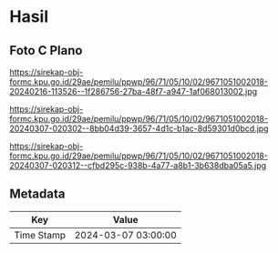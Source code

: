 # Hasil

## Foto C Plano

https://sirekap-obj-formc.kpu.go.id/29ae/pemilu/ppwp/96/71/05/10/02/9671051002018-20240216-113526--1f286756-27ba-48f7-a947-1af068013002.jpg

https://sirekap-obj-formc.kpu.go.id/29ae/pemilu/ppwp/96/71/05/10/02/9671051002018-20240307-020302--8bb04d39-3657-4d1c-b1ac-8d59301d0bcd.jpg

https://sirekap-obj-formc.kpu.go.id/29ae/pemilu/ppwp/96/71/05/10/02/9671051002018-20240307-020312--cfbd295c-938b-4a77-a8b1-3b638dba05a5.jpg


## Metadata

| Key        | Value               |
| ---------- | ------------------- |
| Time Stamp | 2024-03-07 03:00:00 |



